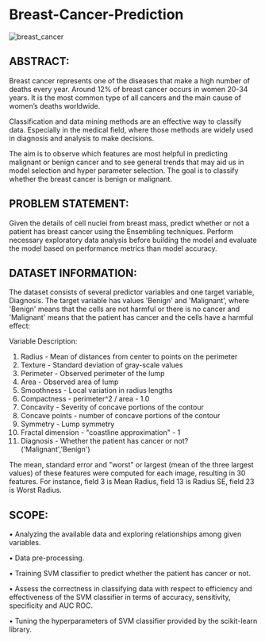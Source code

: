 # Breast-Cancer-Prediction

![breast_cancer](https://github.com/Srivathsan221/Breast-Cancer-Prediction/assets/61115411/c07f68b1-ed97-48fe-bda6-21c4b6eacf04)

## ABSTRACT:

Breast cancer represents one of the diseases that make a high number of deaths every year. Around 12% of breast cancer occurs in women 20-34 years. It is the most common type of all cancers and the main cause of women’s deaths worldwide. 

Classification and data mining methods are an effective way to classify data. Especially in the medical field, where those methods are widely used in diagnosis and analysis to make decisions.

The aim is to observe which features are most helpful in predicting malignant or benign cancer and to see general trends that may aid us in model selection and hyper parameter selection. The goal is to classify whether the breast cancer is benign or malignant.

## PROBLEM STATEMENT:

Given the details of cell nuclei from breast mass, predict whether or not a patient has breast cancer using the Ensembling techniques. Perform necessary exploratory data analysis before building the model and evaluate the model based on performance metrics than model accuracy.

## DATASET INFORMATION:

The dataset consists of several predictor variables and one target variable, Diagnosis. The target variable has values 'Benign' and 'Malignant', where 'Benign' means that the cells are not harmful or there is no cancer and 'Malignant' means that the patient has
cancer and the cells have a harmful effect:

Variable Description:

1. Radius - Mean of distances from center to points on the perimeter
2. Texture - Standard deviation of gray-scale values
3. Perimeter - Observed perimeter of the lump
4. Area - Observed area of lump
5. Smoothness - Local variation in radius lengths
6. Compactness - perimeter^2 / area - 1.0
7. Concavity - Severity of concave portions of the contour
8. Concave points - number of concave portions of the contour
9. Symmetry - Lump symmetry
10. Fractal dimension - "coastline approximation" - 1
11. Diagnosis - Whether the patient has cancer or not? ('Malignant','Benign')

The mean, standard error and "worst" or largest (mean of the three largest values) of these features were computed for each image, resulting in 30 features. For instance, field 3 is Mean Radius, field 13 is Radius SE, field 23 is Worst Radius.

## SCOPE:

  •	Analyzing the available data and exploring relationships among given variables.
  
  • Data pre-processing.
  
  •	Training SVM classifier to predict whether the patient has cancer or not.
  
  •	Assess the correctness in classifying data with respect to efficiency and effectiveness of the SVM classifier in terms of accuracy,       sensitivity, specificity and AUC ROC.
  
  •	Tuning the hyperparameters of SVM classifier provided by the scikit-learn library.



